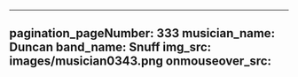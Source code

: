 ------
pagination_pageNumber: 333
musician_name: Duncan
band_name: Snuff
img_src: images/musician0343.png
onmouseover_src: 
------